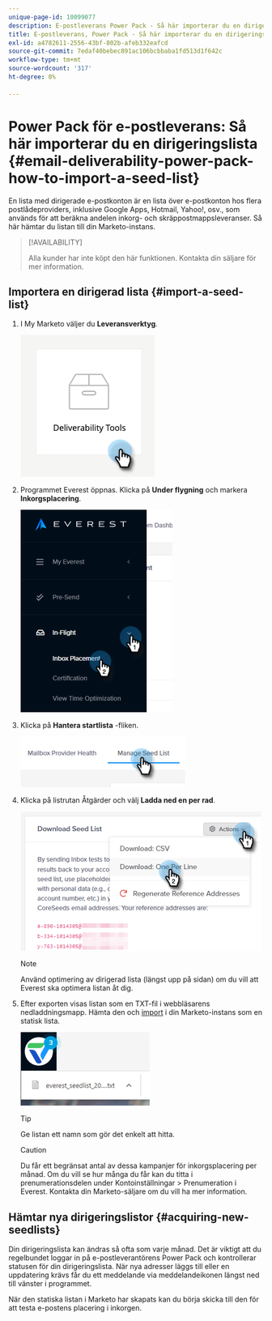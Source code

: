 ```yaml
---
unique-page-id: 10099077
description: E-postleverans Power Pack - Så här importerar du en dirigeringslista - Marketo Docs - Produktdokumentation
title: E-postleverans, Power Pack - Så här importerar du en dirigeringslista
exl-id: a4782611-2556-43bf-802b-afeb332eafcd
source-git-commit: 7edaf40bebec891ac106bcbbaba1fd513d1f642c
workflow-type: tm+mt
source-wordcount: '317'
ht-degree: 0%

---
```


# Power Pack för e-postleverans: Så här importerar du en dirigeringslista {#email-deliverability-power-pack-how-to-import-a-seed-list}

En lista med dirigerade e-postkonton är en lista över e-postkonton hos flera postlådeproviders, inklusive Google Apps, Hotmail, Yahoo!, osv., som används för att beräkna andelen inkorg- och skräppostmappsleveranser. Så här hämtar du listan till din Marketo-instans.

>[!AVAILABILITY]
>
>Alla kunder har inte köpt den här funktionen. Kontakta din säljare för mer information.

## Importera en dirigerad lista {#import-a-seed-list}

1. I My Marketo väljer du **Leveransverktyg**.

   ![](assets/email-deliverability-power-pack-1.png)

1. Programmet Everest öppnas. Klicka på **Under flygning** och markera **Inkorgsplacering**.

   ![](assets/email-deliverability-power-pack-2.png)

1. Klicka på **Hantera startlista** -fliken.

   ![](assets/email-deliverability-power-pack-3.png)

1. Klicka på listrutan Åtgärder och välj **Ladda ned en per rad**.

   ![](assets/email-deliverability-power-pack-4.png)

   >[!NOTE]
   >
   >Använd optimering av dirigerad lista (längst upp på sidan) om du vill att Everest ska optimera listan åt dig.

1. Efter exporten visas listan som en TXT-fil i webbläsarens nedladdningsmapp. Hämta den och [import](/help/marketo/getting-started/quick-wins/import-a-list-of-people.md) i din Marketo-instans som en statisk lista.

   ![](assets/email-deliverability-power-pack-5.png)

   >[!TIP]
   >
   >Ge listan ett namn som gör det enkelt att hitta.

   >[!CAUTION]
   >
   >Du får ett begränsat antal av dessa kampanjer för inkorgsplacering per månad. Om du vill se hur många du får kan du titta i prenumerationsdelen under Kontoinställningar > Prenumeration i Everest. Kontakta din Marketo-säljare om du vill ha mer information.

## Hämtar nya dirigeringslistor {#acquiring-new-seedlists}

Din dirigeringslista kan ändras så ofta som varje månad. Det är viktigt att du regelbundet loggar in på e-postleverantörens Power Pack och kontrollerar statusen för din dirigeringslista. När nya adresser läggs till eller en uppdatering krävs får du ett meddelande via meddelandeikonen längst ned till vänster i programmet.

När den statiska listan i Marketo har skapats kan du börja skicka till den för att testa e-postens placering i inkorgen.
